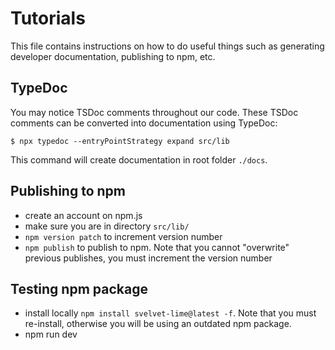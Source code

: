 # Tutorials

This file contains instructions on how to do useful things such as generating developer documentation, publishing to npm, etc.

## TypeDoc

You may notice TSDoc comments throughout our code. These TSDoc comments can be converted into documentation using TypeDoc:

```
$ npx typedoc --entryPointStrategy expand src/lib
```

This command will create documentation in root folder `./docs`.

## Publishing to npm

- create an account on npm.js
- make sure you are in directory `src/lib/`
- `npm version patch` to increment version number
- `npm publish` to publish to npm. Note that you cannot "overwrite" previous publishes, you must increment the version number

## Testing npm package

- install locally `npm install svelvet-lime@latest -f`. Note that you must re-install, otherwise you will be using an outdated npm package.
- npm run dev
